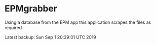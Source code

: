 # EPMgrabber
Using a database from the EPM app this application scrapes the files as required


Latest backup: Sun Sep 1 20:39:01 UTC 2019
